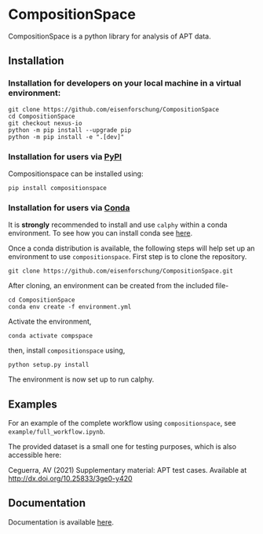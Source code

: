 # CompositionSpace

CompositionSpace is a python library for analysis of APT data.

## Installation

### Installation for developers on your local machine in a virtual environment:
```
git clone https://github.com/eisenforschung/CompositionSpace
cd CompositionSpace
git checkout nexus-io
python -m pip install --upgrade pip
python -m pip install -e ".[dev]"
```

### Installation for users via [PyPI](https://pypi.org/)

Compositionspace can be installed using:

```
pip install compositionspace
```

### Installation for users via [Conda](https://anaconda.org/)

It is **strongly** recommended to install and use `calphy` within a conda environment. To see how you can install conda see [here](https://docs.conda.io/projects/conda/en/latest/user-guide/install/).

Once a conda distribution is available, the following steps will help set up an environment to use `compositionspace`. First step is to clone the repository.

```
git clone https://github.com/eisenforschung/CompositionSpace.git
```

After cloning, an environment can be created from the included file-

```
cd CompositionSpace
conda env create -f environment.yml
```

Activate the environment,

```
conda activate compspace
```

then, install `compositionspace` using,

```
python setup.py install
```
The environment is now set up to run calphy.

## Examples

For an example of the complete workflow using `compositionspace`, see `example/full_workflow.ipynb`.

The provided dataset is a small one for testing purposes, which is also accessible here:

Ceguerra, AV (2021) Supplementary material: APT test cases.
Available at http://dx.doi.org/10.25833/3ge0-y420

## Documentation

Documentation is available [here](https://compositionspace.readthedocs.io/en/latest/).
